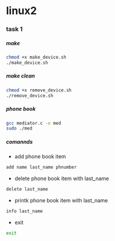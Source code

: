 # linux2

### task 1

##### make

```sh
chmod +x make_device.sh
./make_device.sh
```

##### make clean
```sh
chmod +x remove_device.sh
./remove_device.sh
```

##### phone book 
```sh
gcc mediator.c -o med
sudo ./med
```

##### comannds
+ add phone book item
```sh
add name last_name phnumber
```
+ delete phone book item with last_name
```sh
delete last_name
```
+ printk phone book item with last_name
```sh
info last_name
```
+ exit
```sh
exit
```
